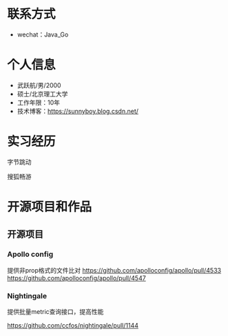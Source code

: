 
# 联系方式

- wechat：Java_Go

# 个人信息

 - 武跃航/男/2000
 - 硕士/北京理工大学
 - 工作年限：10年
 - 技术博客：https://sunnyboy.blog.csdn.net/


# 实习经历

  字节跳动
  
  搜狐畅游
# 开源项目和作品

## 开源项目
### Apollo config

提供非prop格式的文件比对
https://github.com/apolloconfig/apollo/pull/4533
https://github.com/apolloconfig/apollo/pull/4547

### Nightingale

提供批量metric查询接口，提高性能

https://github.com/ccfos/nightingale/pull/1144
